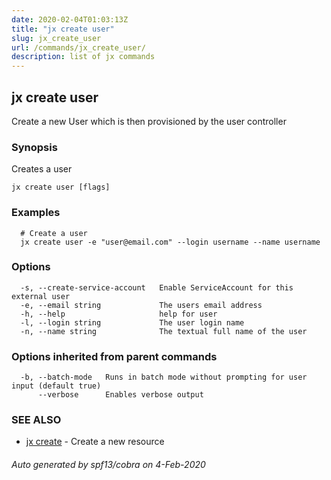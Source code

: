 ```yaml
---
date: 2020-02-04T01:03:13Z
title: "jx create user"
slug: jx_create_user
url: /commands/jx_create_user/
description: list of jx commands
---
```

## jx create user

Create a new User which is then provisioned by the user controller

### Synopsis

Creates a user

```
jx create user [flags]
```

### Examples

```
  # Create a user
  jx create user -e "user@email.com" --login username --name username
```

### Options

```
  -s, --create-service-account   Enable ServiceAccount for this external user
  -e, --email string             The users email address
  -h, --help                     help for user
  -l, --login string             The user login name
  -n, --name string              The textual full name of the user
```

### Options inherited from parent commands

```
  -b, --batch-mode   Runs in batch mode without prompting for user input (default true)
      --verbose      Enables verbose output
```

### SEE ALSO

* [jx create](/commands/jx_create/)	 - Create a new resource

###### Auto generated by spf13/cobra on 4-Feb-2020
